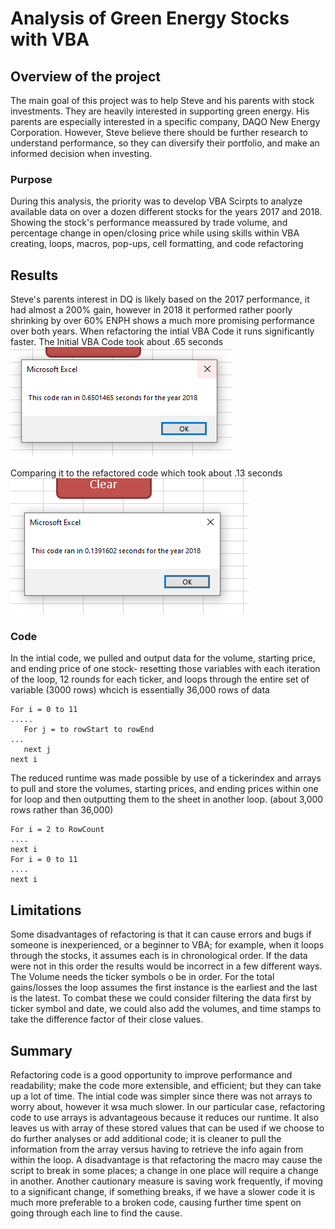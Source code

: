 # Analysis of Green Energy Stocks with VBA

## Overview of the project
The main goal of this project was to help Steve and his parents with stock investments. They are heavily interested in supporting green energy. His parents are especially interested in a specific company, DAQO New Energy Corporation. However, Steve believe there should be further research to understand performance, so they can diversify their portfolio, and make an informed decision when investing. 
### Purpose 
During this analysis, the priority was to develop VBA Scirpts to analyze available data on over a dozen different stocks for the years 2017 and 2018. Showing the stock's performance meassured by trade volume, and percentage change in open/closing price while using skills within VBA creating, loops, macros, pop-ups, cell formatting, and code refactoring
## Results
Steve's parents interest in DQ is likely based on the 2017 performance, it had almost a 200% gain, however in 2018 it performed rather poorly shrinking by over 60% ENPH shows a much more promising performance over both years. 
When refactoring the intial VBA Code it runs significantly faster. 
The Initial VBA Code took about .65 seconds
![alt text](https://github.com/koenesjasmine/Module-2-VBA/blob/main/resources/VBA_Challenge_2018.PNG?raw=true)

Comparing it to the refactored code which took about .13 seconds
![alt text](https://github.com/koenesjasmine/Module-2-VBA/blob/main/resources/VBA_Challenge_2018_RF.PNG?raw=true)
### Code
In the intial code, we pulled and output data for the volume, starting price, and ending price of one stock- resetting those variables with each iteration of the loop, 12 rounds for each ticker, and loops through the entire set of variable (3000 rows) whcich is essentially 36,000 rows of data
```
For i = 0 to 11
.....
   For j = to rowStart to rowEnd
...
   next j
next i
```
The reduced runtime was made possible by use of a tickerindex and arrays to pull and store the volumes, starting prices, and ending prices within one for loop and then outputting them to the sheet in another loop. (about 3,000 rows rather than 36,000)
```
For i = 2 to RowCount
....
next i
For i = 0 to 11
....
next i
```

## Limitations
Some disadvantages of refactoring is that it can cause errors and bugs if someone is inexperienced, or a beginner to VBA; for example, when it loops through the stocks, it assumes each is in chronological order. If the data were not in this order the results would be incorrect in a few different ways. The Volume needs the ticker symbols o be in order. For the total gains/losses the loop assumes the first instance is the earliest and the last is the latest. 
To combat these we could consider filtering the data first by ticker symbol and date, we could also add the volumes, and time stamps to take the difference factor of their close values. 
## Summary
Refactoring code is a good opportunity to improve performance and readability; make the code more extensible, and efficient; but they can take up a lot of time. The intial code was simpler since there was not arrays to worry about, however it wsa much slower.  In our particular case, refactoring code to use arrays is advantageous because it reduces our runtime. It also leaves us with array of these stored values that can be used if we choose to do further analyses or add additional code; it is cleaner to pull the information from the array versus having to retrieve the info again from within the loop. A disadvantage is that refactoring the macro may cause the script to break in some places; a change in one place will require a change in another. Another cautionary measure is saving work frequently, if moving to a significant change, if something breaks, if we have a slower code it is much more preferable to a broken code, causing further time spent on going through each line to find the cause.
